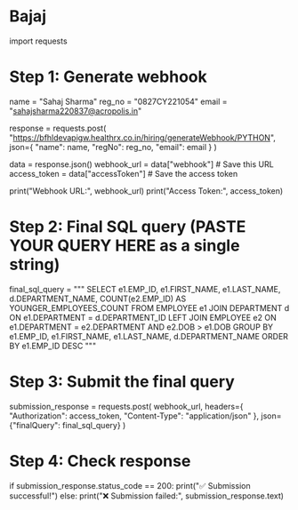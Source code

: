 # Bajaj
import requests

# Step 1: Generate webhook
name = "Sahaj Sharma"
reg_no = "0827CY221054"
email = "sahajsharma220837@acropolis.in"

response = requests.post(
    "https://bfhldevapigw.healthrx.co.in/hiring/generateWebhook/PYTHON",
    json={
        "name": name,
        "regNo": reg_no,
        "email": email
    }
)

data = response.json()
webhook_url = data["webhook"]         # Save this URL
access_token = data["accessToken"]    # Save the access token

print("Webhook URL:", webhook_url)
print("Access Token:", access_token)

# Step 2: Final SQL query (PASTE YOUR QUERY HERE as a single string)
final_sql_query = """
SELECT 
    e1.EMP_ID,
    e1.FIRST_NAME,
    e1.LAST_NAME,
    d.DEPARTMENT_NAME,
    COUNT(e2.EMP_ID) AS YOUNGER_EMPLOYEES_COUNT
FROM 
    EMPLOYEE e1
JOIN 
    DEPARTMENT d ON e1.DEPARTMENT = d.DEPARTMENT_ID
LEFT JOIN 
    EMPLOYEE e2 ON e1.DEPARTMENT = e2.DEPARTMENT 
    AND e2.DOB > e1.DOB
GROUP BY 
    e1.EMP_ID, e1.FIRST_NAME, e1.LAST_NAME, d.DEPARTMENT_NAME
ORDER BY 
    e1.EMP_ID DESC
"""

# Step 3: Submit the final query
submission_response = requests.post(
    webhook_url,
    headers={
        "Authorization": access_token,
        "Content-Type": "application/json"
    },
    json={"finalQuery": final_sql_query}
)

# Step 4: Check response
if submission_response.status_code == 200:
    print("✅ Submission successful!")
else:
    print("❌ Submission failed:", submission_response.text)

